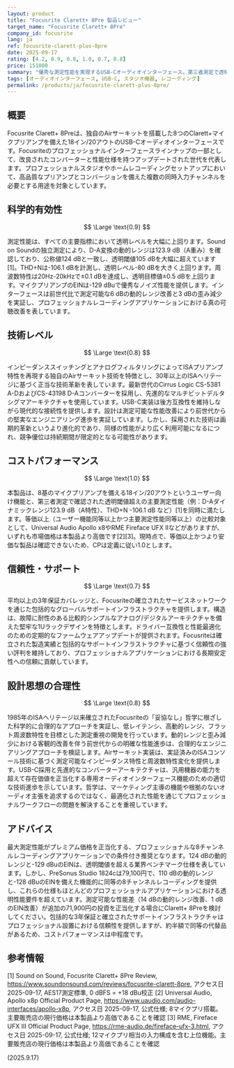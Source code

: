 ```yaml
---
layout: product
title: "Focusrite Clarett+ 8Pre 製品レビュー"
target_name: "Focusrite Clarett+ 8Pre"
company_id: focusrite
lang: ja
ref: focusrite-clarett-plus-8pre
date: 2025-09-17
rating: [4.2, 0.9, 0.8, 1.0, 0.7, 0.8]
price: 151000
summary: "優秀な測定性能を実現するUSB-Cオーディオインターフェース。第三者測定で透明閾値を大幅に超え、等価以上の8ch代替でより安価な選択肢は見当たらず、コストパフォーマンスは1.0評価"
tags: [オーディオインターフェース, USB-C, スタジオ機器, レコーディング]
permalink: /products/ja/focusrite-clarett-plus-8pre/
---
```


## 概要

Focusrite Clarett+ 8Preは、独自のAirサーキットを搭載した8つのClarett+マイクプリアンプを備えた18イン/20アウトのUSB-Cオーディオインターフェースです。Focusriteのプロフェッショナルインターフェースラインナップの一部として、改良されたコンバーターと性能仕様を持つアップデートされた世代を代表します。プロフェッショナルスタジオやホームレコーディングセットアップにおいて、高品質なプリアンプとコンバージョンを備えた複数の同時入力チャンネルを必要とする用途を対象としています。

## 科学的有効性

$$ \Large \text{0.9} $$

測定性能は、すべての主要指標において透明レベルを大幅に上回ります。Sound on Soundの独立測定により、D-A変換の動的レンジは123.9 dB（A重み）を確認しており、公称値124 dBと一致し、透明閾値105 dBを大幅に超えています[1]。THD+Nは-106.1 dBを計測し、透明レベル-80 dBを大きく上回ります。周波数特性は20Hz-20kHzで±0.1 dBを達成し、透明目標値±0.5 dBを上回ります。マイクプリアンプのEINは-129 dBuで優秀なノイズ性能を提供します。インターフェースは前世代比で測定可能な6 dBの動的レンジ改善と3 dBの歪み減少を実証し、プロフェッショナルレコーディングアプリケーションにおける真の可聴改善を表しています。

## 技術レベル

$$ \Large \text{0.8} $$

インピーダンススイッチングとアナログフィルタリングによってISAプリアンプ特性を再現する独自のAirサーキット技術を特徴とし、30年以上のISAヘリテージに基づく正当な技術革新を表しています。最新世代のCirrus Logic CS-5381 A-DおよびCS-43198 D-Aコンバーターを採用し、先進的なマルチビットデルタシグマアーキテクチャを使用しています。USB-C実装は後方互換性を維持しながら現代的な接続性を提供します。設計は測定可能な性能改善により前世代からの堅実なエンジニアリング進歩を実証しています。しかし、採用された技術は画期的革新というより進化的であり、同様の性能がより広く利用可能になるにつれ、競争優位は持続期間が限定的となる可能性があります。

## コストパフォーマンス

$$ \Large \text{1.0} $$

本製品は、8基のマイクプリアンプを備える18イン/20アウトというユーザー向け機能と、第三者測定で確認された透明閾値超えの主要測定性能（例：D-Aダイナミックレンジ123.9 dB（A特性）、THD+N -106.1 dB など）[1]を同時に満たします。等価以上（ユーザー機能同等以上かつ主要測定性能同等以上）の比較対象として、Universal Audio Apollo x8やRME Fireface UFX IIなどがありますが、いずれも市場価格は本製品より高価です[2][3]。現時点で、等価以上かつより安価な製品は確認できないため、CPは定義に従い1.0とします。

## 信頼性・サポート

$$ \Large \text{0.7} $$

平均以上の3年保証カバレッジと、Focusriteの確立されたサービスネットワークを通じた包括的なグローバルサポートインフラストラクチャを提供します。構造は、故障に耐性のある比較的シンプルなアナログ/デジタルアーキテクチャを備えた堅牢な1Uラックデザインを特徴とします。ドライバー互換性と性能最適化のための定期的なファームウェアアップデートが提供されます。Focusriteは確立された製造実績と包括的なサポートインフラストラクチャに基づく信頼性の強い評判を維持しており、プロフェッショナルアプリケーションにおける長期安定性への信頼に貢献しています。

## 設計思想の合理性

$$ \Large \text{0.8} $$

1985年のISAヘリテージ以来確立されたFocusriteの「妥協なし」哲学に根ざした科学的に合理的なアプローチを実証し、低レイテンシ、高動的レンジ、フラット周波数特性を目標とした測定重視の開発を行っています。動的レンジと歪み減少における客観的改善を伴う前世代からの明確な性能進歩は、合理的なエンジニアリングアプローチを検証します。Airサーキット実装は、実証済みのISAコンソール技術に基づく測定可能なインピーダンス特性と周波数特性変化を提供します。USB-C採用と先進的なコンバーターアーキテクチャは、汎用機器の能力を超えて存在価値を正当化する専用オーディオインターフェース機能のための適切な技術進歩を示しています。哲学は、マーケティング主導の機能や根拠のないオーディオ主張を追求するのではなく、最適化された性能を通じてプロフェッショナルワークフローの問題を解決することを重視しています。

## アドバイス

最大測定性能がプレミアム価格を正当化する、プロフェッショナルな8チャンネルレコーディングアプリケーションでの条件付き推奨となります。124 dBの動的レンジと-129 dBuのEINは、透明閾値を超える業界ベンチマーク仕様を表しています。しかし、PreSonus Studio 1824cは79,100円で、110 dBの動的レンジと-128 dBuのEINを備えた機能的に同等の8チャンネルレコーディングを提供し、これらの仕様もほとんどのプロフェッショナルアプリケーションにおける透明性能要件を超えています。測定可能な性能差（14 dBの動的レンジ改善、1 dBのEIN改善）が追加の71,900円の投資を正当化する場合にClarett+ 8Preを検討してください。包括的な3年保証と確立されたサポートインフラストラクチャはプロフェッショナル設置における信頼性を提供しますが、約半額で同等の代替品があるため、コストパフォーマンスは中程度です。

## 参考情報

[1] Sound on Sound, Focusrite Clarett+ 8Pre Review, https://www.soundonsound.com/reviews/focusrite-clarett-8pre, アクセス日 2025-09-17, AES17測定標準, 0 dBFS = +18 dBu校正
[2] Universal Audio, Apollo x8p Official Product Page, https://www.uaudio.com/audio-interfaces/apollo-x8p, アクセス日 2025-09-17, 公式仕様; 8マイクプリ搭載。主要販売店の現行価格は本製品より高価であることを確認
[3] RME, Fireface UFX III Official Product Page, https://rme-audio.de/fireface-ufx-3.html, アクセス日 2025-09-17, 公式仕様; 12マイクプリ相当の入力構成を含む上位機能。主要販売店の現行価格は本製品より高価であることを確認

(2025.9.17)